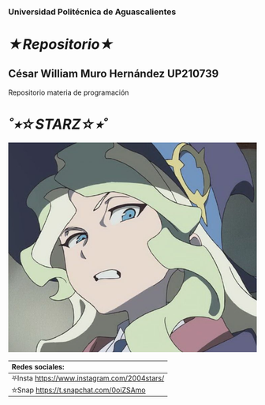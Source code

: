 

### Universidad Politécnica de Aguascalientes

# ___★Repositorio★___
## César William Muro Hernández UP210739

Repositorio materia de programación

# ___˚⭒☆STARZ☆⭒˚___
![):](imagen/wtf.jpg)



|Redes sociales:|
|:------------------------------------------|
|⛧Insta https://www.instagram.com/2004stars/|
|⛤Snap https://t.snapchat.com/0oiZSAmo|
